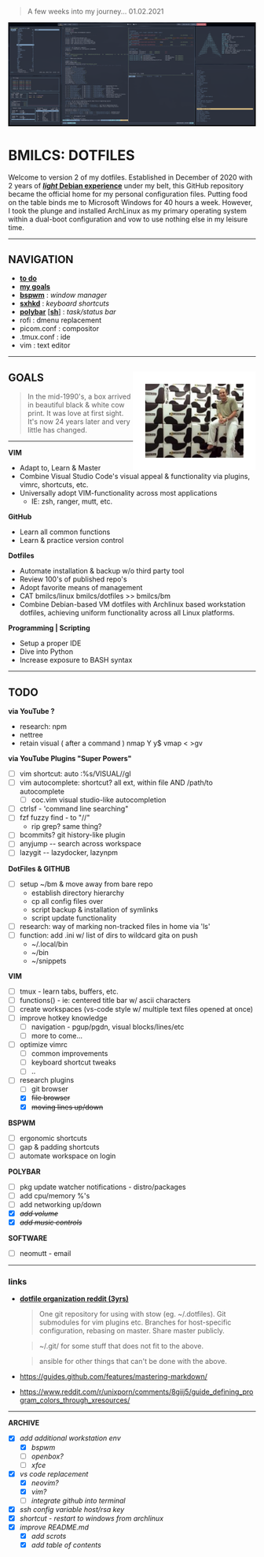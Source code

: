 > A few weeks into my journey... 01.02.2021

![desktop](img/screenshot.png)
 

# BMILCS: DOTFILES

Welcome to version 2 of my dotfiles. Established in December of 2020 with 2 years of [***light* Debian experience**](https://github.com/bmilcs/linux) under my belt, this GitHub repository became the official home for my personal configuration files. Putting food on the table binds me to Microsoft Windows for 40 hours a week. However, I took the plunge and installed ArchLinux as my primary operating system within a dual-boot configuration and vow to use nothing else in my leisure time. 

---

## **NAVIGATION**
- [**to do**](#todo)
- [**my goals**](#goals)
- [**bspwm**](.config/bspwm/bspwmrc) :  *window manager*
- [**sxhkd**](.config/sxhkd/sxhkdrc) : *keyboard shortcuts*
- [**polybar**](.config/polybar/bspwm.conf) [[**sh**]](.config/polybar/bspwm.sh) : *task/status bar*
- rofi : dmenu replacement
- picom.conf : compositor
- .tmux.conf : ide 
- vim : text editor

---

<a name="goals"/>
<img align="right" src="img/gateway.jpeg" width=200 style="border: 25px solid white">

## GOALS

> In the mid-1990's, a box arrived in beautiful black & white cow print. It was love at first sight. It's now 24 years later and very little has changed. 

---

**VIM**
 - Adapt to, Learn & Master 
 - Combine Visual Studio Code's visual appeal & functionality via plugins, vimrc, shortcuts, etc.
 - Universally adopt VIM-functionality across most applications
    - IE: zsh, ranger, mutt, etc.

**GitHub**
 - Learn all common functions
 - Learn & practice version control

 **Dotfiles**
 - Automate installation & backup w/o third party tool
 - Review 100's of published repo's
 - Adopt favorite means of management
 - CAT bmilcs/linux bmilcs/dotfiles >> bmilcs/bm
  - Combine Debian-based VM dotfiles with Archlinux based workstation dotfiles, achieving uniform functionality across all Linux platforms.

**Programming | Scripting**
 - Setup a proper IDE 
 - Dive into Python
 - Increase exposure to BASH syntax

---

<a name="todo"/>

## TODO

**via YouTube ?**

- research: npm
- nettree
- retain visual  ( after a command )
    nmap Y y$
    vmap < <gv
    vmap > >gv

**via YouTube Plugins "Super Powers"**

- [ ] vim shortcut: auto :%s/VISUAL//gI
- [ ] vim autocomplete: shortcut? all ext, within file AND /path/to autocomplete
  - [ ] coc.vim visual studio-like autocompletion
- [ ] ctrlsf - 'command line searching"
- [ ] fzf fuzzy find - to "//"
  - rip grep? same thing?
- [ ] bcommits? git history-like plugin
- [ ] anyjump -- search across workspace
- [ ] lazygit -- lazydocker, lazynpm

**DotFiles & GITHUB**
  - [ ] setup ~/bm & move away from bare repo
      - establish directory hierarchy
      - cp all config files over
      - script backup & installation of symlinks
      - script update functionality
  - [ ] research: way of marking non-tracked files in home via 'ls'
  - [ ] function: add .ini w/ list of dirs to wildcard gita on push
    - ~/.local/bin
    - ~/bin
    - ~/snippets

**VIM**
  - [ ] tmux - learn tabs, buffers, etc.
  - [ ] functions() - ie: centered title bar w/ ascii characters
  - [ ] create workspaces (vs-code style w/ multiple text files opened at once)
  - [ ] improve hotkey knowledge
    - [ ] navigation - pgup/pgdn, visual blocks/lines/etc
    - [ ] more to come...
  - [ ] optimize vimrc
    - [ ] common improvements
    - [ ] keyboard shortcut tweaks
    - [ ] ..
  - [ ] research plugins 
    - [ ] git browser
    - [x] ~~file browser~~
    - [x] ~~moving lines up/down~~ 

**BSPWM**
  - [ ] ergonomic shortcuts
  - [ ] gap & padding shortcuts
  - [ ] automate workspace on login

**POLYBAR**

  - [ ] pkg update watcher notifications - distro/packages
  - [ ] add cpu/memory %'s
  - [ ] add networking up/down
  - [x] ~~*add volume*~~
  - [x] ~~*add music controls*~~

**SOFTWARE**
- [ ] neomutt - email

---


### links

- [**dotfile organization reddit (3yrs)**](https://www.reddit.com/r/linux/comments/61dbym/managing_dotfiles_a_survey/) 

  > One git repository for using with stow (eg. ~/.dotfiles). Git submodules for vim plugins etc. Branches for host-specific configuration, rebasing on master. Share master publicly.

  > ~/.git/ for some stuff that does not fit to the above.

  > ansible for other things that can't be done with the above.

- https://guides.github.com/features/mastering-markdown/ 
- https://www.reddit.com/r/unixporn/comments/8giij5/guide_defining_program_colors_through_xresources/







---

**ARCHIVE**
- [x] *add additional workstation env*
    - [x] *bspwm*
    - [ ] *openbox?*
    - [ ] *xfce*
- [x] *vs code replacement*
    - [x] *neovim?*
    - [x] *vim?*
    - [ ] *integrate github into terminal*
- [x] *ssh config variable host/rsa key*
- [x] *shortcut - restart to windows from archlinux*
- [x] *improve README.md*
    - [x] *add scrots*
    - [x] *add table of contents*
